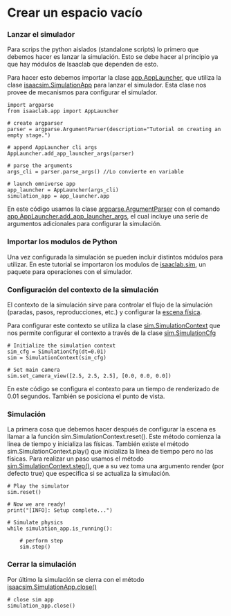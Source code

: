 # Crear un espacio vacío
### Lanzar el simulador
Para scrips the python aislados (standalone scripts) lo primero que debemos hacer es lanzar la simulación. Esto se debe hacer al principio ya que hay módulos de Isaaclab que dependen de esto.

Para hacer esto debemos importar la clase [app.AppLauncher](https://isaac-sim.github.io/IsaacLab/main/source/api/lab/isaaclab.app.html#isaaclab.app.AppLauncher), que utiliza la clase [isaacsim.SimulationApp](https://docs.omniverse.nvidia.com/py/isaacsim/source/extensions/omni.isaac.kit/docs/index.html#isaacsim.SimulationApp) para lanzar el simulador. Esta clase nos provee de mecanismos para configurar el simulador.

    import argparse
    from isaaclab.app import AppLauncher

    # create argparser
    parser = argparse.ArgumentParser(description="Tutorial on creating an empty stage.")

    # append AppLauncher cli args
    AppLauncher.add_app_launcher_args(parser)

    # parse the arguments
    args_cli = parser.parse_args() //Lo convierte en variable

    # launch omniverse app
    app_launcher = AppLauncher(args_cli)
    simulation_app = app_launcher.app

En este código usamos la clase [argparse.ArgumentParser](https://docs.python.org/3/library/argparse.html#argparse.ArgumentParser) con el comando [app.AppLauncher.add_app_launcher_args](https://isaac-sim.github.io/IsaacLab/main/source/api/lab/isaaclab.app.html#isaaclab.app.AppLauncher.add_app_launcher_args), el cual incluye una serie de argumentos adicionales para configurar la simulación.

### Importar los modulos de Python
Una vez configurada la simulación se pueden incluir distintos módulos para utilizar. En este tutorial se importaron los modulos de [isaaclab.sim](https://isaac-sim.github.io/IsaacLab/main/source/api/lab/isaaclab.sim.html#module-isaaclab.sim), un paquete para operaciones con el simulador.

### Configuración del contexto de la simulación
El contexto de la simulación sirve para controlar el flujo de la simulación (paradas, pasos, reproducciones, etc.) y configurar la [escena física](https://docs.omniverse.nvidia.com/prod_extensions/prod_extensions/ext_physics.html#physics-scene).

Para configurar este contexto se utiliza la clase [sim.SimulationContext](https://isaac-sim.github.io/IsaacLab/main/source/api/lab/isaaclab.sim.html#isaaclab.sim.SimulationContext) que nos permite configurar el contexto a través de la clase [sim.SimulationCfg](https://isaac-sim.github.io/IsaacLab/main/source/api/lab/isaaclab.sim.html#isaaclab.sim.SimulationCfg)

    # Initialize the simulation context
    sim_cfg = SimulationCfg(dt=0.01)
    sim = SimulationContext(sim_cfg)

    # Set main camera
    sim.set_camera_view([2.5, 2.5, 2.5], [0.0, 0.0, 0.0])

En este código se configura el contexto para un tiempo de renderizado de 0.01 segundos. También se posiciona el punto de vista.

### Simulación
La primera cosa que debemos hacer después de configurar la escena es llamar a la función sim.SimulationContext.reset(). Este método comienza la linea de tiempo y inicializa las físicas. También existe el método sim.SimulationContext.play() que inicializa la linea de tiempo pero no las físicas. Para realizar un paso usamos el método [sim.SimulationContext.step()](https://isaac-sim.github.io/IsaacLab/main/source/api/lab/isaaclab.sim.html#isaaclab.sim.SimulationContext.step), que a su vez toma una argumento render (por defecto true) que especifica si se actualiza la simulación.

    # Play the simulator
    sim.reset()

    # Now we are ready!
    print("[INFO]: Setup complete...")

    # Simulate physics
    while simulation_app.is_running():

        # perform step
        sim.step()

### Cerrar la simulación
Por último la simulación se cierra con el método [isaacsim.SimulationApp.close()](https://docs.omniverse.nvidia.com/py/isaacsim/source/extensions/omni.isaac.kit/docs/index.html#isaacsim.SimulationApp.close) 

    # close sim app
    simulation_app.close()

